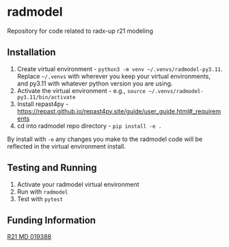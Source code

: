 # radmodel
Repository for code related to radx-up r21 modeling


## Installation

1. Create virtual environment - `python3 -m venv ~/.venvs/radmodel-py3.11`. Replace `~/.venvs` with wherever you keep your virtual environments, and py3.11 with whatever python version you are using.
2. Activate the virtual environment - e.g., `source ~/.venvs/radmodel-py3.11/bin/activate`
3. Install repast4py - https://repast.github.io/repast4py.site/guide/user_guide.html#_requirements
3. cd into radmodel repo directory - `pip install -e .`

By install with `-e` any changes you make to the radmodel code will be reflected in the
virtual environment install.

## Testing and Running

1. Activate your radmodel virtual environment
2. Run with `radmodel`
3. Test with `pytest`

## Funding Information
[R21 MD 019388](https://reporter.nih.gov/search/3xP1HNXGDkKYlxiG9LbyJA/project-details/10933019)  
